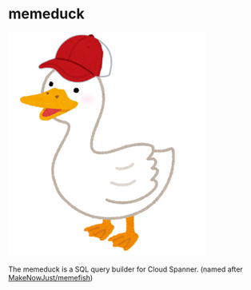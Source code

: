 # memeduck
![duck](./doc/img/memeduck.png)

The memeduck is a SQL query builder for Cloud Spanner. (named after [MakeNowJust/memefish](https://github.com/MakeNowJust/memefish))
